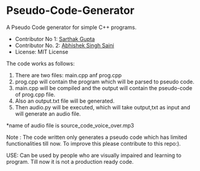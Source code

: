 # Pseudo-Code-Generator

A Pseudo Code generator for simple C++ programs.

* Contributor No 1: [Sarthak Gupta](https://github.com/sarthak-sopho)
* Contributor No. 2: [Abhishek Singh Saini](https://github.com/AbhiTaker)
* License: MIT License

The code works as follows:
1) There are two files: main.cpp anf prog.cpp
2) prog.cpp will contain the program which will be parsed to pseudo code.
3) main.cpp will be compiled and the output will contain the pseudo-code of prog.cpp file.
4) Also an output.txt file will be generated.
5) Then audio.py will be executed, which will take output,txt as input and will generate an audio file.

*name of audio file is source_code_voice_over.mp3

Note : The code written only generates a pseudo code which has limited functionalities till now. To improve this please contribute to this repo:).

USE: Can be used by people who are visually impaired and learning to program. Till now it is not a production ready code.
